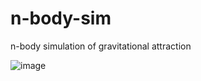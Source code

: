 # n-body-sim
n-body simulation of gravitational attraction


![image](https://user-images.githubusercontent.com/34283640/229312097-2005e8aa-04b4-43d9-866a-64da7393c29b.png)
